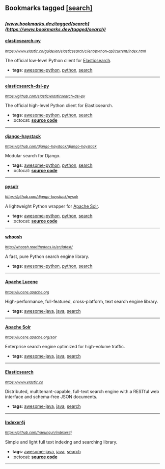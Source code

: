 ## Bookmarks tagged [[search]](https://www.bookmarks.dev?q=[search])

_<sup><sup>[www.bookmarks.dev/tagged/search](https://www.bookmarks.dev/tagged/search)</sup></sup>_
---
#### [elasticsearch-py](https://www.elastic.co/guide/en/elasticsearch/client/python-api/current/index.html)
_<sup>https://www.elastic.co/guide/en/elasticsearch/client/python-api/current/index.html</sup>_

The official low-level Python client for [Elasticsearch](https://www.elastic.co/products/elasticsearch).
* **tags**: [awesome-python](../tagged/awesome-python.md), [python](../tagged/python.md), [search](../tagged/search.md)
---
#### [elasticsearch-dsl-py](https://github.com/elastic/elasticsearch-dsl-py)
_<sup>https://github.com/elastic/elasticsearch-dsl-py</sup>_

The official high-level Python client for Elasticsearch.
* **tags**: [awesome-python](../tagged/awesome-python.md), [python](../tagged/python.md), [search](../tagged/search.md)
* :octocat: **[source code](https://github.com/elastic/elasticsearch-dsl-py)**
---
#### [django-haystack](https://github.com/django-haystack/django-haystack)
_<sup>https://github.com/django-haystack/django-haystack</sup>_

Modular search for Django.
* **tags**: [awesome-python](../tagged/awesome-python.md), [python](../tagged/python.md), [search](../tagged/search.md)
* :octocat: **[source code](https://github.com/django-haystack/django-haystack)**
---
#### [pysolr](https://github.com/django-haystack/pysolr)
_<sup>https://github.com/django-haystack/pysolr</sup>_

A lightweight Python wrapper for [Apache Solr](https://lucene.apache.org/solr/).
* **tags**: [awesome-python](../tagged/awesome-python.md), [python](../tagged/python.md), [search](../tagged/search.md)
* :octocat: **[source code](https://github.com/django-haystack/pysolr)**
---
#### [whoosh](http://whoosh.readthedocs.io/en/latest/)
_<sup>http://whoosh.readthedocs.io/en/latest/</sup>_

A fast, pure Python search engine library.
* **tags**: [awesome-python](../tagged/awesome-python.md), [python](../tagged/python.md), [search](../tagged/search.md)
---
#### [Apache Lucene](https://lucene.apache.org)
_<sup>https://lucene.apache.org</sup>_

High-performance, full-featured, cross-platform, text search engine library.
* **tags**: [awesome-java](../tagged/awesome-java.md), [java](../tagged/java.md), [search](../tagged/search.md)
---
#### [Apache Solr](https://lucene.apache.org/solr)
_<sup>https://lucene.apache.org/solr</sup>_

Enterprise search engine optimized for high-volume traffic.
* **tags**: [awesome-java](../tagged/awesome-java.md), [java](../tagged/java.md), [search](../tagged/search.md)
---
#### [Elasticsearch](https://www.elastic.co)
_<sup>https://www.elastic.co</sup>_

Distributed, multitenant-capable, full-text search engine with a RESTful web interface and schema-free JSON documents.
* **tags**: [awesome-java](../tagged/awesome-java.md), [java](../tagged/java.md), [search](../tagged/search.md)
---
#### [Indexer4j](https://github.com/haeungun/indexer4j)
_<sup>https://github.com/haeungun/indexer4j</sup>_

Simple and light full text indexing and searching library.
* **tags**: [awesome-java](../tagged/awesome-java.md), [java](../tagged/java.md), [search](../tagged/search.md)
* :octocat: **[source code](https://github.com/haeungun/indexer4j)**
---
